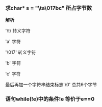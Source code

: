 ### 求char* s = "\ta\017bc" 所占字节数
**解析**

'\t\ 转义字符

'a' 字符

'\017' 转义字符

'b'  字符

'c'  字符

最后再加一个字符串结束标志'\0' 总共6个字节

### 语句while(!e)中的条件!e 等价于e==0